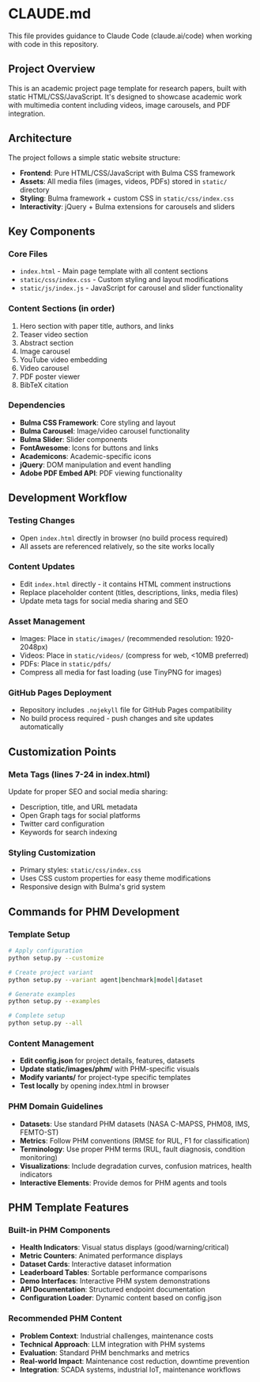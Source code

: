 # CLAUDE.md

This file provides guidance to Claude Code (claude.ai/code) when working with code in this repository.

## Project Overview

This is an academic project page template for research papers, built with static HTML/CSS/JavaScript. It's designed to showcase academic work with multimedia content including videos, image carousels, and PDF integration.

## Architecture

The project follows a simple static website structure:

- **Frontend**: Pure HTML/CSS/JavaScript with Bulma CSS framework
- **Assets**: All media files (images, videos, PDFs) stored in `static/` directory
- **Styling**: Bulma framework + custom CSS in `static/css/index.css`
- **Interactivity**: jQuery + Bulma extensions for carousels and sliders

## Key Components

### Core Files
- `index.html` - Main page template with all content sections
- `static/css/index.css` - Custom styling and layout modifications
- `static/js/index.js` - JavaScript for carousel and slider functionality

### Content Sections (in order)
1. Hero section with paper title, authors, and links
2. Teaser video section
3. Abstract section
4. Image carousel
5. YouTube video embedding
6. Video carousel
7. PDF poster viewer
8. BibTeX citation

### Dependencies
- **Bulma CSS Framework**: Core styling and layout
- **Bulma Carousel**: Image/video carousel functionality  
- **Bulma Slider**: Slider components
- **FontAwesome**: Icons for buttons and links
- **Academicons**: Academic-specific icons
- **jQuery**: DOM manipulation and event handling
- **Adobe PDF Embed API**: PDF viewing functionality

## Development Workflow

### Testing Changes
- Open `index.html` directly in browser (no build process required)
- All assets are referenced relatively, so the site works locally

### Content Updates
- Edit `index.html` directly - it contains HTML comment instructions
- Replace placeholder content (titles, descriptions, links, media files)
- Update meta tags for social media sharing and SEO

### Asset Management
- Images: Place in `static/images/` (recommended resolution: 1920-2048px)
- Videos: Place in `static/videos/` (compress for web, <10MB preferred)
- PDFs: Place in `static/pdfs/`
- Compress all media for fast loading (use TinyPNG for images)

### GitHub Pages Deployment
- Repository includes `.nojekyll` file for GitHub Pages compatibility
- No build process required - push changes and site updates automatically

## Customization Points

### Meta Tags (lines 7-24 in index.html)
Update for proper SEO and social media sharing:
- Description, title, and URL metadata
- Open Graph tags for social platforms
- Twitter card configuration
- Keywords for search indexing

### Styling Customization
- Primary styles: `static/css/index.css`
- Uses CSS custom properties for easy theme modifications
- Responsive design with Bulma's grid system

## Commands for PHM Development

### Template Setup
```bash
# Apply configuration
python setup.py --customize

# Create project variant
python setup.py --variant agent|benchmark|model|dataset

# Generate examples
python setup.py --examples

# Complete setup
python setup.py --all
```

### Content Management
- **Edit config.json** for project details, features, datasets
- **Update static/images/phm/** with PHM-specific visuals
- **Modify variants/** for project-type specific templates
- **Test locally** by opening index.html in browser

### PHM Domain Guidelines
- **Datasets**: Use standard PHM datasets (NASA C-MAPSS, PHM08, IMS, FEMTO-ST)
- **Metrics**: Follow PHM conventions (RMSE for RUL, F1 for classification)
- **Terminology**: Use proper PHM terms (RUL, fault diagnosis, condition monitoring)
- **Visualizations**: Include degradation curves, confusion matrices, health indicators
- **Interactive Elements**: Provide demos for PHM agents and tools

## PHM Template Features

### Built-in PHM Components
- **Health Indicators**: Visual status displays (good/warning/critical)
- **Metric Counters**: Animated performance displays
- **Dataset Cards**: Interactive dataset information
- **Leaderboard Tables**: Sortable performance comparisons
- **Demo Interfaces**: Interactive PHM system demonstrations
- **API Documentation**: Structured endpoint documentation
- **Configuration Loader**: Dynamic content based on config.json

### Recommended PHM Content
- **Problem Context**: Industrial challenges, maintenance costs
- **Technical Approach**: LLM integration with PHM systems
- **Evaluation**: Standard PHM benchmarks and metrics
- **Real-world Impact**: Maintenance cost reduction, downtime prevention
- **Integration**: SCADA systems, industrial IoT, maintenance workflows